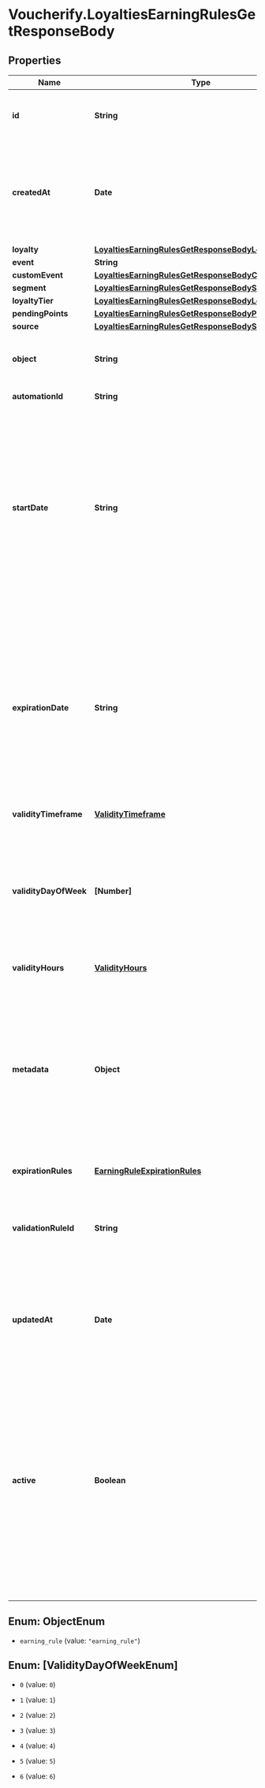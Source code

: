 # Voucherify.LoyaltiesEarningRulesGetResponseBody

## Properties

Name | Type | Description | Notes
------------ | ------------- | ------------- | -------------
**id** | **String** | Assigned by the Voucherify API, identifies the earning rule object. | [optional] 
**createdAt** | **Date** | Timestamp representing the date and time when the earning rule was created. The value is shown in the ISO 8601 format. | [optional] 
**loyalty** | [**LoyaltiesEarningRulesGetResponseBodyLoyalty**](LoyaltiesEarningRulesGetResponseBodyLoyalty.md) |  | [optional] 
**event** | **String** |  | [optional] 
**customEvent** | [**LoyaltiesEarningRulesGetResponseBodyCustomEvent**](LoyaltiesEarningRulesGetResponseBodyCustomEvent.md) |  | [optional] 
**segment** | [**LoyaltiesEarningRulesGetResponseBodySegment**](LoyaltiesEarningRulesGetResponseBodySegment.md) |  | [optional] 
**loyaltyTier** | [**LoyaltiesEarningRulesGetResponseBodyLoyaltyTier**](LoyaltiesEarningRulesGetResponseBodyLoyaltyTier.md) |  | [optional] 
**pendingPoints** | [**LoyaltiesEarningRulesGetResponseBodyPendingPoints**](LoyaltiesEarningRulesGetResponseBodyPendingPoints.md) |  | [optional] 
**source** | [**LoyaltiesEarningRulesGetResponseBodySource**](LoyaltiesEarningRulesGetResponseBodySource.md) |  | [optional] 
**object** | **String** | The type of the object represented by JSON. Default is earning_rule. | [optional] [default to &#39;earning_rule&#39;]
**automationId** | **String** | For internal use by Voucherify. | [optional] 
**startDate** | **String** | Start date defines when the earning rule starts to be active. Activation timestamp is presented in the ISO 8601 format. The earning rule is inactive before this date. If you do not define the start date for an earning rule, it will inherit the campaign start date by default. | [optional] 
**expirationDate** | **String** | Expiration date defines when the earning rule expires. Expiration timestamp is presented in the ISO 8601 format. The earning rule is inactive after this date. If you do not define the expiration date for an earning rule, it will inherit the campaign expiration date by default. | [optional] 
**validityTimeframe** | [**ValidityTimeframe**](ValidityTimeframe.md) |  | [optional] 
**validityDayOfWeek** | **[Number]** | Integer array corresponding to the particular days of the week in which the voucher is valid.  - &#x60;0&#x60; Sunday - &#x60;1&#x60; Monday - &#x60;2&#x60; Tuesday - &#x60;3&#x60; Wednesday - &#x60;4&#x60; Thursday - &#x60;5&#x60; Friday - &#x60;6&#x60; Saturday | [optional] 
**validityHours** | [**ValidityHours**](ValidityHours.md) |  | [optional] 
**metadata** | **Object** | The metadata object stores all custom attributes assigned to the earning rule. A set of key/value pairs that you can attach to an earning rule object. It can be useful for storing additional information about the earning rule in a structured format. | [optional] 
**expirationRules** | [**EarningRuleExpirationRules**](EarningRuleExpirationRules.md) |  | [optional] 
**validationRuleId** | **String** | A unique validation rule identifier assigned by the Voucherify API. The validation rule is verified before points are added to the balance. | [optional] 
**updatedAt** | **Date** | Timestamp representing the date and time when the earning rule was last updated in ISO 8601 format. | [optional] 
**active** | **Boolean** | A flag to toggle the earning rule on or off. You can disable an earning rule even though it&#39;s within the active period defined by the start_date and expiration_date of the campaign or the earning rule&#39;s own start_date and expiration_date.  - &#x60;true&#x60; indicates an active earning rule - &#x60;false&#x60; indicates an inactive earning rule | [optional] 



## Enum: ObjectEnum


* `earning_rule` (value: `"earning_rule"`)





## Enum: [ValidityDayOfWeekEnum]


* `0` (value: `0`)

* `1` (value: `1`)

* `2` (value: `2`)

* `3` (value: `3`)

* `4` (value: `4`)

* `5` (value: `5`)

* `6` (value: `6`)




